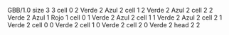 <gs-board without-header> GBB/1.0
size 3 3
cell 0 2 Verde 2 Azul 2 
cell 1 2 Verde 2 Azul 2 
cell 2 2 Verde 2 Azul 1 Rojo 1 
cell 0 1 Verde 2 Azul 2 
cell 1 1 Verde 2 Azul 2 
cell 2 1 Verde 2 
cell 0 0 Verde 2 
cell 1 0 Verde 2 
cell 2 0 Verde 2 
head 2 2 </gs-board>
